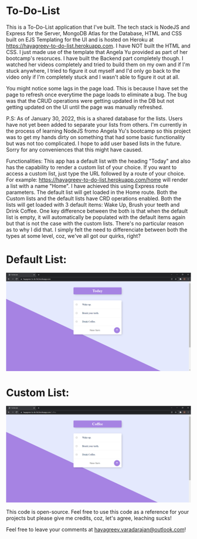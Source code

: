 # To-Do-List
This is a To-Do-List application that I've built. The tech stack is NodeJS and Express for the Server, MongoDB Atlas for the Database, HTML and CSS built on EJS Templating for the UI and is hosted on Heroku at https://hayagreev-to-do-list.herokuapp.com.
I have NOT built the HTML and CSS. I just made use of the template that Angela Yu provided as part of her bootcamp's resoruces. I have built the Backend part completely though. I watched her videos completely and tried to build them on my own and if I'm stuck anywhere, I tried to figure it out myself and I'd only go back to the video only if I'm completely stuck and I wasn't able to figure it out at all.

You might notice some lags in the page load. This is because I have set the page to refresh once everytime the page loads to eliminate a bug. The bug was that the CRUD operations were getting updated in the DB but not getting updated on the UI until the page was manually refreshed.

P.S:
As of January 30, 2022, this is a shared database for the lists. Users have not yet been added to separate your lists from others. I'm currently in the process of learning NodeJS fromo Angela Yu's bootcamp so this project was to get my hands dirty on something that had some basic functionality but was not too complicated. I hope to add user based lists in the future. Sorry for any conveniences that this might have caused. 

Functionalities:
This app has a default list with the heading "Today" and also has the capability to render a custom list of your choice. If you want to access a custom list, just type the URL followed by a route of your choice. For example: https://hayagreev-to-do-list.herokuapp.com/home will render a list with a name "Home". I have achieved this using Express route parameters.
The default list will get loaded in the Home route. Both the Custom lists and the default lists have CRD operations enabled. 
Both the lists will get loaded with 3 default items: Wake Up, Brush your teeth and Drink Coffee. One key difference between the both is that when the default list is empty, it will automatically be populated with the default items again but that is not the case with the custom lists. There's no particular reason as to why I did that. I simply felt the need to differenciate between both the types at some level, coz, we've all got our quirks, right?

# Default List:
![alt text](Screenshots/To-Do.png "Default List")

# Custom List:
![alt text](Screenshots/To-Do-Custom.png "Custom List")

This code is open-source. Feel free to use this code as a reference for your projects but please give me credits, coz, let's agree, leaching sucks!

Feel free to leave your comments at hayagreev.varadarajan@outlook.com!
